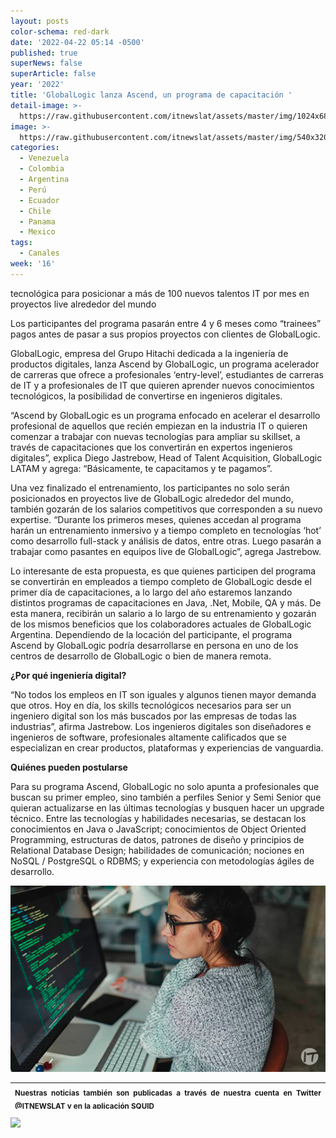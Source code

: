 ```yaml
---
layout: posts
color-schema: red-dark
date: '2022-04-22 05:14 -0500'
published: true
superNews: false
superArticle: false
year: '2022'
title: 'GlobalLogic lanza Ascend, un programa de capacitación '
detail-image: >-
  https://raw.githubusercontent.com/itnewslat/assets/master/img/1024x680/mujer-codigo-g.jpg
image: >-
  https://raw.githubusercontent.com/itnewslat/assets/master/img/540x320/mujer-codigo-p.jpg
categories:
  - Venezuela
  - Colombia
  - Argentina
  - Perú
  - Ecuador
  - Chile
  - Panama
  - Mexico
tags:
  - Canales
week: '16'
---
```

tecnológica para posicionar a más de 100 nuevos talentos IT por mes en proyectos live alrededor del mundo

Los participantes del programa pasarán entre 4 y 6 meses como “trainees” pagos antes de pasar a sus propios proyectos con clientes de GlobalLogic. 

GlobalLogic, empresa del Grupo Hitachi dedicada a la ingeniería de productos digitales, lanza Ascend by GlobalLogic, un programa acelerador de carreras que ofrece a profesionales ‘entry-level’,  estudiantes de carreras de IT y a profesionales de IT que quieren aprender nuevos conocimientos tecnológicos, la posibilidad de convertirse en ingenieros digitales.

“Ascend by GlobalLogic es un programa enfocado en acelerar el desarrollo profesional de aquellos que recién empiezan en la industria IT o quieren comenzar a trabajar con nuevas tecnologías para ampliar su skillset, a través de capacitaciones que los convertirán en expertos ingenieros digitales”, explica Diego Jastrebow, Head of Talent Acquisition, GlobalLogic LATAM y agrega: “Básicamente, te capacitamos y te pagamos”. 

Una vez finalizado el entrenamiento, los participantes no solo serán posicionados en proyectos live de GlobalLogic alrededor del mundo, también gozarán de los salarios competitivos que corresponden a su nuevo expertise. 
“Durante los primeros meses, quienes accedan al programa harán un entrenamiento inmersivo y a tiempo completo en tecnologías ‘hot’ como desarrollo full-stack y análisis de datos, entre otras. Luego pasarán a trabajar como pasantes en equipos live de GlobalLogic”, agrega Jastrebow.

Lo interesante de esta propuesta, es que quienes participen del programa se convertirán en empleados a tiempo completo de GlobalLogic desde el primer día de capacitaciones, a lo largo del año estaremos lanzando distintos programas de capacitaciones en Java, .Net, Mobile, QA y más. De esta manera, recibirán un salario a lo largo de su entrenamiento y gozarán de los mismos beneficios que los colaboradores actuales de GlobalLogic Argentina. Dependiendo de la locación del participante, el programa Ascend by GlobalLogic podría desarrollarse en persona en uno de los centros de desarrollo de GlobalLogic o bien de manera remota. 

**¿Por qué ingeniería digital?**

“No todos los empleos en IT son iguales y algunos tienen mayor demanda que otros. Hoy en día, los skills tecnológicos necesarios para ser un ingeniero digital son los más buscados por las empresas de todas las industrias”, afirma Jastrebow.
Los ingenieros digitales son diseñadores e ingenieros de software, profesionales altamente calificados que se especializan en crear productos, plataformas y experiencias de vanguardia.

**Quiénes pueden postularse**

Para su programa Ascend, GlobalLogic no solo apunta a profesionales que buscan su primer empleo, sino también a perfiles Senior y Semi Senior que quieran actualizarse en las últimas tecnologías y busquen hacer un upgrade técnico. Entre las tecnologías y habilidades necesarias, se destacan los conocimientos en Java o JavaScript; conocimientos de Object Oriented Programming, estructuras de datos, patrones de diseño y principios de Relational Database Design; habilidades de comunicación; nociones en NoSQL / PostgreSQL o RDBMS; y experiencia con metodologías ágiles de desarrollo.

![](https://raw.githubusercontent.com/itnewslat/assets/master/img/540x320/mujer-codigo-p.jpg)

<table style="height: 42px;" width="569">
<tbody>
<tr>
<td style="text-align: justify;"><sub><strong>Nuestras noticias también son publicadas a través de nuestra cuenta en Twitter <a href="https://twitter.com/itnewslat?lang=es">@ITNEWSLAT</a> y en la aplicación <a href="https://squidapp.co/en/">SQUID</a></strong></sub></td>
</tr>
</tbody>
</table>

<img src="https://tracker.metricool.com/c3po.jpg?hash=56f88a41e39ab42c063cc51676587a04"/>